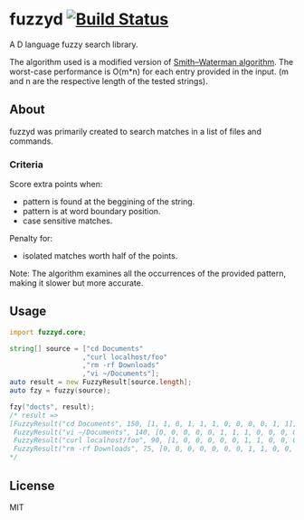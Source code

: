 # fuzzyd [![Build Status](https://travis-ci.org/fbeline/fuzzyd.svg?branch=master)](https://travis-ci.org/fbeline/fuzzyd)

A D language fuzzy search library.

The algorithm used is a modified version of [Smith–Waterman algorithm](https://en.m.wikipedia.org/wiki/Smith%E2%80%93Waterman_algorithm). The worst-case performance is O(m*n) for each entry provided in the input. (m and n are the respective length of the tested strings).

## About

fuzzyd was primarily created to search matches in a list of files and commands.

### Criteria

Score extra points when:

- pattern is found at the beggining of the string.
- pattern is at word boundary position.
- case sensitive matches.

Penalty for:

- isolated matches worth half of the points.

Note: The algorithm examines all the occurrences of the provided pattern, making it slower but more accurate.

## Usage

```d
import fuzzyd.core;

string[] source = ["cd Documents"
                  ,"curl localhost/foo"
                  ,"rm -rf Downloads"
                  ,"vi ~/Documents"];
auto result = new FuzzyResult[source.length];
auto fzy = fuzzy(source);

fzy("docts", result);
/* result =>
[FuzzyResult("cd Documents", 150, [1, 1, 0, 1, 1, 1, 0, 0, 0, 0, 1, 1]),
 FuzzyResult("vi ~/Documents", 140, [0, 0, 0, 0, 0, 1, 1, 1, 0, 0, 0, 0, 1, 1]),
 FuzzyResult("curl localhost/foo", 90, [1, 0, 0, 0, 0, 0, 1, 1, 0, 0, 0, 1, 1, 1, 0, 0, 1, 1]),
 FuzzyResult("rm -rf Downloads", 75, [0, 0, 0, 0, 0, 0, 0, 1, 1, 0, 0, 0, 1, 0, 1, 1])]
*/
```

## License

MIT
